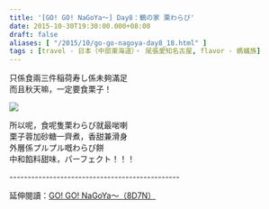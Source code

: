 ```yaml
---
title: '[GO! GO! NaGoYa～] Day8：鶴の家 栗わらび'
date: 2015-10-30T19:30:00.000+08:00
draft: false
aliases: [ "/2015/10/go-go-nagoya-day8_18.html" ]
tags : [travel - 日本（中部東海道）・ 尾張愛知名古屋, flavor - 螞蟻族]
---
```


只係食兩三件稲荷寿し係未夠滿足  
而且秋天嘛，一定要食栗子！  

![](/images/nagoya8c.jpg)

所以呢，食呢隻栗わらび就最啱喇  
栗子蓉加砂糖一齊煮，香甜兼滑身  
外層係プルプル嘅わらび餅  
中和餡料甜味，パーフェクト！！！  
  
\-----------------------------------------------  
  
延伸閱讀：[GO! GO! NaGoYa～（8D7N）](https://hidie.net/nagoya8d7n/)
